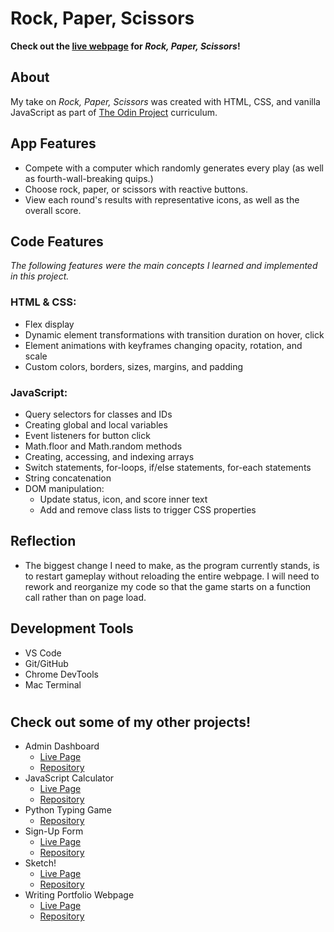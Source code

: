 # Rock, Paper, Scissors
**Check out the [live webpage](https://olkone.github.io/rock-paper-scissors/) for *Rock, Paper, Scissors*!**

## About
My take on *Rock, Paper, Scissors* was created with HTML, CSS, and vanilla JavaScript as part of [The Odin Project](https://www.theodinproject.com/) curriculum.

## App Features
* Compete with a computer which randomly generates every play (as well as fourth-wall-breaking quips.)
* Choose rock, paper, or scissors with reactive buttons.
* View each round's results with representative icons, as well as the overall score.


## Code Features
*The following features were the main concepts I learned and implemented in this project.*

### HTML & CSS:

* Flex display
* Dynamic element transformations with transition duration on hover, click
* Element animations with keyframes changing opacity, rotation, and scale
* Custom colors, borders, sizes, margins, and padding

### JavaScript:
* Query selectors for classes and IDs
* Creating global and local variables
* Event listeners for button click
* Math.floor and Math.random methods
* Creating, accessing, and indexing arrays
* Switch statements, for-loops, if/else statements, for-each statements
* String concatenation
* DOM manipulation:
    * Update status, icon, and score inner text
    * Add and remove class lists to trigger CSS properties

## Reflection
* The biggest change I need to make, as the program currently stands, is to restart gameplay without reloading the entire webpage. I will need to rework and reorganize my code so that the game starts on a function call rather than on page load.

## Development Tools
* VS Code
* Git/GitHub
* Chrome DevTools
* Mac Terminal

# 
## Check out some of my other projects!
* Admin Dashboard
    * [Live Page](https://olkone.github.io/admin-dashboard/)
    * [Repository](https://github.com/olkone/admin-dashboard)
* JavaScript Calculator
   * [Live Page](https://olkone.github.io/calculator/)
   * [Repository](https://github.com/olkone/calculator)
* Python Typing Game
    * [Repository](https://github.com/olkone/typing-game)
* Sign-Up Form
    * [Live Page](https://olkone.github.io/sign-up-form/)
    * [Repository](https://github.com/olkone/sign-up-form)
* Sketch!
    * [Live Page](https://olkone.github.io/sketch/)
    * [Repository](https://github.com/olkone/sketch/)
* Writing Portfolio Webpage
    * [Live Page](https://olkone.github.io/writing-portfolio/)
    * [Repository](https://github.com/olkone/writing-portfolio)
